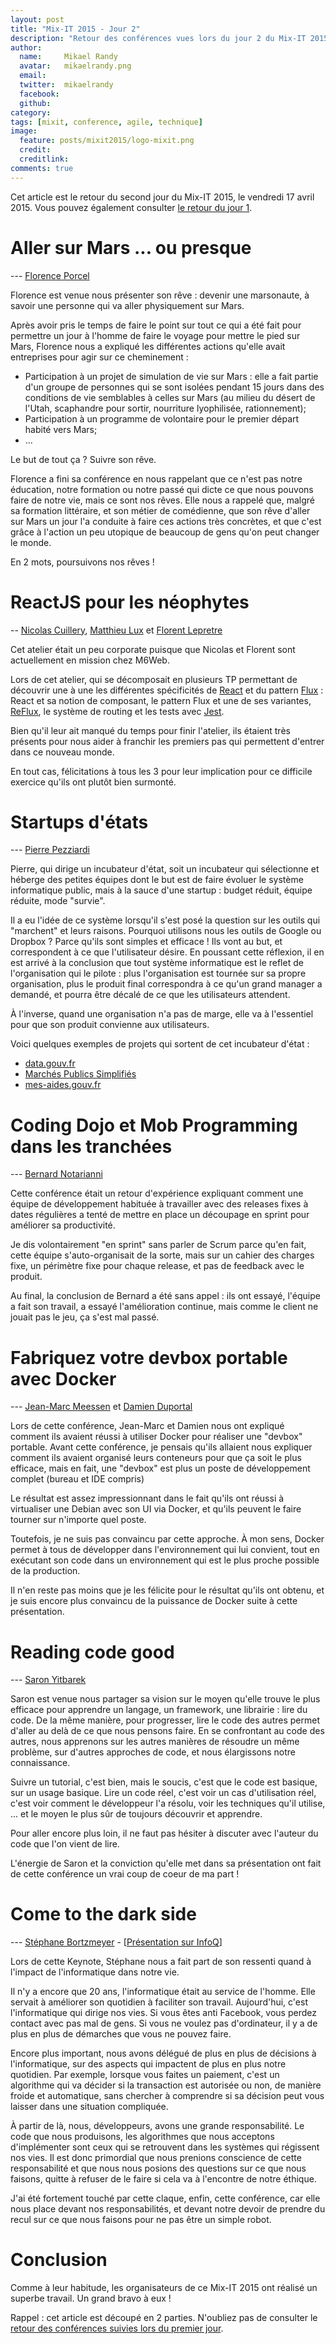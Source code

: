 ```yaml
---
layout: post
title: "Mix-IT 2015 - Jour 2"
description: "Retour des conférences vues lors du jour 2 du Mix-IT 2015"
author:
  name:     Mikael Randy
  avatar:   mikaelrandy.png
  email:
  twitter:  mikaelrandy
  facebook:
  github:
category:
tags: [mixit, conference, agile, technique]
image:
  feature: posts/mixit2015/logo-mixit.png
  credit: 
  creditlink: 
comments: true
---
```


Cet article est le retour du second jour du Mix-IT 2015, le vendredi 17 avril 2015.
Vous pouvez également consulter [le retour du jour 1](/mixit-2015-jour-1/).

# Aller sur Mars ... ou presque
--- [Florence Porcel](https://twitter.com/florenceporcel)

Florence est venue nous présenter son rêve : devenir une marsonaute, à savoir une personne qui va aller physiquement sur Mars.

Après avoir pris le temps de faire le point sur tout ce qui a été fait pour permettre un jour à l'homme de faire le voyage pour mettre le pied sur Mars, Florence nous a expliqué les différentes actions qu'elle avait entreprises pour agir sur ce cheminement :

- Participation à un projet de simulation de vie sur Mars : elle a fait partie d'un groupe de personnes qui se sont isolées pendant 15 jours dans des conditions de vie semblables à celles sur Mars (au milieu du désert de l'Utah, scaphandre pour sortir, nourriture lyophilisée, rationnement);
- Participation à un programme de volontaire pour le premier départ habité vers Mars;
- ...

Le but de tout ça ? Suivre son rêve.

Florence a fini sa conférence en nous rappelant que ce n'est pas notre éducation, notre formation ou notre passé qui dicte ce que nous pouvons faire de notre vie, mais ce sont nos rêves.
Elle nous a rappelé que, malgré sa formation littéraire, et son métier de comédienne, que son rêve d'aller sur Mars un jour l'a conduite à faire ces actions très concrètes, et que c'est grâce à l'action un peu utopique de beaucoup de gens qu'on peut changer le monde.  

En 2 mots, poursuivons nos rêves !


# ReactJS pour les néophytes
-- [Nicolas Cuillery](https://github.com/ncuillery), [Matthieu Lux](https://twitter.com/swiip) et [Florent Lepretre](https://twitter.com/superflaw)

Cet atelier était un peu corporate puisque que Nicolas et Florent sont actuellement en mission chez M6Web.

Lors de cet atelier, qui se décomposait en plusieurs TP permettant de découvrir une à une les différentes spécificités de [React](https://facebook.github.io/react/) et du pattern [Flux](http://facebook.github.io/flux/) : React et sa notion de composant, le pattern Flux et une de ses variantes, [ReFlux](https://github.com/spoike/refluxjs), le système de routing et les tests avec [Jest](https://facebook.github.io/jest/).

Bien qu'il leur ait manqué du temps pour finir l'atelier, ils étaient très présents pour nous aider à franchir les premiers pas qui permettent d'entrer dans ce nouveau monde.

En tout cas, félicitations à tous les 3 pour leur implication pour ce difficile exercice qu'ils ont plutôt bien surmonté.

# Startups d'états
--- [Pierre Pezziardi](https://twitter.com/ppezziardi)

Pierre, qui dirige un incubateur d'état, soit un incubateur qui sélectionne et héberge des petites équipes dont le but est de faire évoluer le système informatique public, mais à la sauce d'une startup : budget réduit, équipe réduite, mode "survie".

Il a eu l'idée de ce système lorsqu'il s'est posé la question sur les outils qui "marchent" et leurs raisons. Pourquoi utilisons nous les outils de Google ou Dropbox ? Parce qu'ils sont simples et efficace ! Ils vont au but, et correspondent à ce que l'utilisateur désire.
En poussant cette réflexion, il en est arrivé à la conclusion que tout système informatique est le reflet de l'organisation qui le pilote : plus l'organisation est tournée sur sa propre organisation, plus le produit final correspondra à ce qu'un grand manager a demandé, et pourra être décalé de ce que les utilisateurs attendent.

À l'inverse, quand une organisation n'a pas de marge, elle va à l'essentiel pour que son produit convienne aux utilisateurs.

Voici quelques exemples de projets qui sortent de cet incubateur d'état :

* [data.gouv.fr](https://www.data.gouv.fr/fr/)
* [Marchés Publics Simplifiés](https://mps.apientreprise.fr/)
* [mes-aides.gouv.fr](https://mes-aides.gouv.fr/)

# Coding Dojo et Mob Programming dans les tranchées
--- [Bernard Notarianni](https://twitter.com/notarianni)

Cette conférence était un retour d'expérience expliquant comment une équipe de développement habituée à travailler avec des releases fixes à dates régulières a tenté de mettre en place un découpage en sprint pour améliorer sa productivité.

Je dis volontairement "en sprint" sans parler de Scrum parce qu'en fait, cette équipe s'auto-organisait de la sorte, mais sur un cahier des charges fixe, un périmètre fixe pour chaque release, et pas de feedback avec le produit.

Au final, la conclusion de Bernard a été sans appel : ils ont essayé, l'équipe a fait son travail, a essayé l'amélioration continue, mais comme le client ne jouait pas le jeu, ça s'est mal passé.  

# Fabriquez votre devbox portable avec Docker
--- [Jean-Marc Meessen](https://twitter.com/jm_meessen) et [Damien Duportal](https://twitter.com/damienduportal)

Lors de cette conférence, Jean-Marc et Damien nous ont expliqué comment ils avaient réussi à utiliser Docker pour réaliser une "devbox" portable.
Avant cette conférence, je pensais qu'ils allaient nous expliquer comment ils avaient organisé leurs conteneurs pour que ça soit le plus efficace, mais en fait, une "devbox" est plus un poste de développement complet (bureau et IDE compris)

Le résultat est assez impressionnant dans le fait qu'ils ont réussi à virtualiser une Debian avec son UI via Docker, et qu'ils peuvent le faire tourner sur n'importe quel poste.

Toutefois, je ne suis pas convaincu par cette approche. À mon sens, Docker permet à tous de développer dans l'environnement qui lui convient, tout en exécutant son code dans un environnement qui est le plus proche possible de la production.

Il n'en reste pas moins que je les félicite pour le résultat qu'ils ont obtenu, et je suis encore plus convaincu de la puissance de Docker suite à cette présentation.

# Reading code good
--- [Saron Yitbarek](https://twitter.com/saronyitbarek)

Saron est venue nous partager sa vision sur le moyen qu'elle trouve le plus efficace pour apprendre un langage, un framework, une librairie : lire du code. 
De la même manière, pour progresser, lire le code des autres permet d'aller au delà de ce que nous pensons faire. En se confrontant au code des autres, nous apprenons sur les autres manières de résoudre un même problème, sur d'autres approches de code, et nous élargissons notre connaissance.

Suivre un tutorial, c'est bien, mais le soucis, c'est que le code est basique, sur un usage basique.
Lire un code réel, c'est voir un cas d'utilisation réel, c'est voir comment le développeur l'a résolu, voir les techniques qu'il utilise, ... et le moyen le plus sûr de toujours découvrir et apprendre.

Pour aller encore plus loin, il ne faut pas hésiter à discuter avec l'auteur du code que l'on vient de lire.

L'énergie de Saron et la conviction qu'elle met dans sa présentation ont fait de cette conférence un vrai coup de coeur de ma part !


# Come to the dark side
--- [Stéphane Bortzmeyer](https://twitter.com/bortzmeyer) - [[Présentation sur InfoQ](http://www.infoq.com/fr/presentations/come-to-dark-side)]

Lors de cette Keynote, Stéphane nous a fait part de son ressenti quand à l'impact de l'informatique dans notre vie.

Il n'y a encore que 20 ans, l'informatique était au service de l'homme. Elle servait à améliorer son quotidien à faciliter son travail.
Aujourd'hui, c'est l'informatique qui dirige nos vies. Si vous êtes anti Facebook, vous perdez contact avec pas mal de gens. Si vous ne voulez pas d'ordinateur, il y a de plus en plus de démarches que vous ne pouvez faire.

Encore plus important, nous avons délégué de plus en plus de décisions à l'informatique, sur des aspects qui impactent de plus en plus notre quotidien. Par exemple, lorsque vous faites un paiement, c'est un algorithme qui va décider si la transaction est autorisée ou non, de manière froide et automatique, sans chercher à comprendre si sa décision peut vous laisser dans une situation compliquée.

À partir de là, nous, développeurs, avons une grande responsabilité. Le code que nous produisons, les algorithmes que nous acceptons d'implémenter sont ceux qui se retrouvent dans les systèmes qui régissent nos vies.
Il est donc primordial que nous prenions conscience de cette responsabilité et que nous nous posions des questions sur ce que nous faisons, quitte à refuser de le faire si cela va à l'encontre de notre éthique.

J'ai été fortement touché par cette claque, enfin, cette conférence, car elle nous place devant nos responsabilités, et devant notre devoir de prendre du recul sur ce que nous faisons pour ne pas être un simple robot.

# Conclusion

Comme à leur habitude, les organisateurs de ce Mix-IT 2015 ont réalisé un superbe travail.
Un grand bravo à eux !

Rappel : cet article est découpé en 2 parties. N'oubliez pas de consulter le [retour des conférences suivies lors du premier jour](/mixit-2015-jour-1/).
